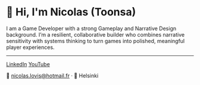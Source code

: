 # 👋 Hi, I'm Nicolas (Toonsa)

I am a Game Developer with a strong Gameplay and Narrative Design background. I’m a resilient, collaborative builder who combines narrative sensitivity with systems thinking to turn games into polished, meaningful player experiences.

---

[LinkedIn](https://www.linkedin.com/in/nicolas-louis-0b7699254/)
[YouTube](https://www.youtube.com/@toonsa204)

📧 nicolas.lovis@hotmail.fr · 📍 Helsinki
